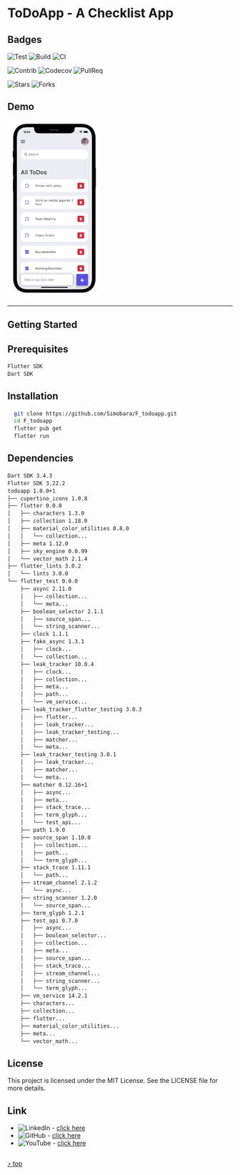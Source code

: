 <a name="top"></a>

# ToDoApp - A Checklist App

## Badges

![Test](https://img.shields.io/badge/Test-passing-brightgreen)
![Build](https://img.shields.io/badge/Build-passing-brightgreen)
![CI](https://img.shields.io/badge/CI-passing-brightgreen?logo=github)

![Contrib](https://img.shields.io/badge/Contrib-267-blue)
![Codecov](https://img.shields.io/badge/CodeCov-88%25-blue)
![PullReq](https://img.shields.io/badge/PullReq-171%20open-blue)

![Stars](https://img.shields.io/github/stars/Simobara/F_TrueFalse?style=social)
![Forks](https://img.shields.io/github/forks/Simobara/F_TrueFalse?style=social)

## Demo

![Finished App](todoapp.png)

---

## Getting Started

## Prerequisites

  ```sh
  Flutter SDK
  Dart SDK
  ```

## Installation

```sh
  git clone https://github.com/Simobara/F_todoapp.git
  cd F_todoapp
  flutter pub get
  flutter run
```

## Dependencies

```sh
Dart SDK 3.4.3
Flutter SDK 3.22.2
todoapp 1.0.0+1
├── cupertino_icons 1.0.8
├── flutter 0.0.0
│   ├── characters 1.3.0
│   ├── collection 1.18.0
│   ├── material_color_utilities 0.8.0
│   │   └── collection...
│   ├── meta 1.12.0
│   ├── sky_engine 0.0.99
│   └── vector_math 2.1.4
├── flutter_lints 3.0.2
│   └── lints 3.0.0
└── flutter_test 0.0.0
    ├── async 2.11.0
    │   ├── collection...
    │   └── meta...
    ├── boolean_selector 2.1.1
    │   ├── source_span...
    │   └── string_scanner...
    ├── clock 1.1.1
    ├── fake_async 1.3.1
    │   ├── clock...
    │   └── collection...
    ├── leak_tracker 10.0.4
    │   ├── clock...
    │   ├── collection...
    │   ├── meta...
    │   ├── path...
    │   └── vm_service...
    ├── leak_tracker_flutter_testing 3.0.3
    │   ├── flutter...
    │   ├── leak_tracker...
    │   ├── leak_tracker_testing...
    │   ├── matcher...
    │   └── meta...
    ├── leak_tracker_testing 3.0.1
    │   ├── leak_tracker...
    │   ├── matcher...
    │   └── meta...
    ├── matcher 0.12.16+1
    │   ├── async...
    │   ├── meta...
    │   ├── stack_trace...
    │   ├── term_glyph...
    │   └── test_api...
    ├── path 1.9.0
    ├── source_span 1.10.0
    │   ├── collection...
    │   ├── path...
    │   └── term_glyph...
    ├── stack_trace 1.11.1
    │   └── path...
    ├── stream_channel 2.1.2
    │   └── async...
    ├── string_scanner 1.2.0
    │   └── source_span...
    ├── term_glyph 1.2.1
    ├── test_api 0.7.0
    │   ├── async...
    │   ├── boolean_selector...
    │   ├── collection...
    │   ├── meta...
    │   ├── source_span...
    │   ├── stack_trace...
    │   ├── stream_channel...
    │   ├── string_scanner...
    │   └── term_glyph...
    ├── vm_service 14.2.1
    ├── characters...
    ├── collection...
    ├── flutter...
    ├── material_color_utilities...
    ├── meta...
    └── vector_math...
```

## License

This project is licensed under the MIT License.
See the LICENSE file for more details.

## Link

- ![LinkedIn](https://img.shields.io/badge/LinkedIn-Connect-blue?style=social&logo=linkedin) - [click here](https://www.linkedin.com/in/siba2410)
- ![GitHub](https://img.shields.io/badge/GitHub-Profile-blue?style=social&logo=github) - [click here](https://github.com/Simobara)
- ![YouTube](https://img.shields.io/youtube/views/dQw4w9WgXcQ?style=social) - [click here](https://www.youtube.com/watch?v=dQw4w9WgXcQ)

##

[⤴️ top](#top)
